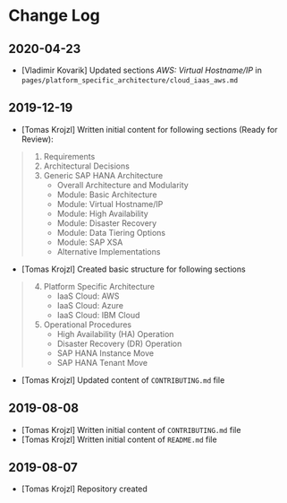 # Change Log

## 2020-04-23

- [Vladimir Kovarik] Updated sections _AWS: Virtual Hostname/IP_ in `pages/platform_specific_architecture/cloud_iaas_aws.md`

## 2019-12-19

- [Tomas Krojzl] Written initial content for following sections (Ready for Review):

> 1) Requirements
> 2) Architectural Decisions
> 3) Generic SAP HANA Architecture
>    - Overall Architecture and Modularity
>    - Module: Basic Architecture
>    - Module: Virtual Hostname/IP
>    - Module: High Availability
>    - Module: Disaster Recovery
>    - Module: Data Tiering Options
>    - Module: SAP XSA
>    - Alternative Implementations

- [Tomas Krojzl] Created basic structure for following sections

> 4) Platform Specific Architecture
>    - IaaS Cloud: AWS
>    - IaaS Cloud: Azure
>    - IaaS Cloud: IBM Cloud
> 5) Operational Procedures
>    - High Availability (HA) Operation
>    - Disaster Recovery (DR) Operation
>    - SAP HANA Instance Move
>    - SAP HANA Tenant Move

- [Tomas Krojzl] Updated content of `CONTRIBUTING.md` file

## 2019-08-08

- [Tomas Krojzl] Written initial content of `CONTRIBUTING.md` file
- [Tomas Krojzl] Written initial content of `README.md` file

## 2019-08-07

- [Tomas Krojzl] Repository created
